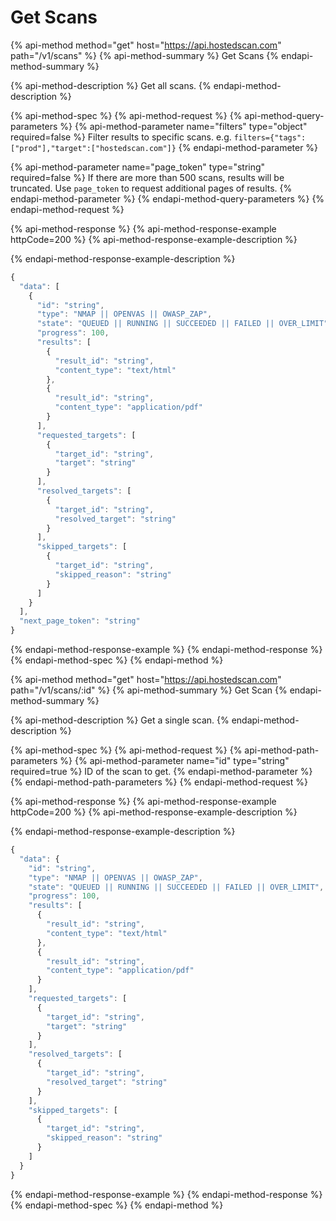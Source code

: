 # Get Scans

{% api-method method="get" host="https://api.hostedscan.com" path="/v1/scans" %}
{% api-method-summary %}
Get Scans
{% endapi-method-summary %}

{% api-method-description %}
Get all scans.
{% endapi-method-description %}

{% api-method-spec %}
{% api-method-request %}
{% api-method-query-parameters %}
{% api-method-parameter name="filters" type="object" required=false %}
Filter results to specific scans. e.g. `filters={"tags":["prod"],"target":["hostedscan.com"]}`
{% endapi-method-parameter %}

{% api-method-parameter name="page\_token" type="string" required=false %}
If there are more than 500 scans, results will be truncated. Use `page_token` to request additional pages of results.
{% endapi-method-parameter %}
{% endapi-method-query-parameters %}
{% endapi-method-request %}

{% api-method-response %}
{% api-method-response-example httpCode=200 %}
{% api-method-response-example-description %}

{% endapi-method-response-example-description %}

```javascript
{
  "data": [
    {
      "id": "string",
      "type": "NMAP || OPENVAS || OWASP_ZAP",
      "state": "QUEUED || RUNNING || SUCCEEDED || FAILED || OVER_LIMIT",
      "progress": 100,
      "results": [
        {
          "result_id": "string",
          "content_type": "text/html"
        },
        {
          "result_id": "string",
          "content_type": "application/pdf"
        }
      ],
      "requested_targets": [
        {
          "target_id": "string",
          "target": "string"
        }
      ],
      "resolved_targets": [
        {
          "target_id": "string",
          "resolved_target": "string"
        }
      ],
      "skipped_targets": [
        {
          "target_id": "string",
          "skipped_reason": "string"
        }
      ]
    }
  ],
  "next_page_token": "string"
}
```
{% endapi-method-response-example %}
{% endapi-method-response %}
{% endapi-method-spec %}
{% endapi-method %}



{% api-method method="get" host="https://api.hostedscan.com" path="/v1/scans/:id" %}
{% api-method-summary %}
Get Scan
{% endapi-method-summary %}

{% api-method-description %}
Get a single scan.
{% endapi-method-description %}

{% api-method-spec %}
{% api-method-request %}
{% api-method-path-parameters %}
{% api-method-parameter name="id" type="string" required=true %}
ID of the scan to get.
{% endapi-method-parameter %}
{% endapi-method-path-parameters %}
{% endapi-method-request %}

{% api-method-response %}
{% api-method-response-example httpCode=200 %}
{% api-method-response-example-description %}

{% endapi-method-response-example-description %}

```javascript
{
  "data": {
    "id": "string",
    "type": "NMAP || OPENVAS || OWASP_ZAP",
    "state": "QUEUED || RUNNING || SUCCEEDED || FAILED || OVER_LIMIT",
    "progress": 100,
    "results": [
      {
        "result_id": "string",
        "content_type": "text/html"
      },
      {
        "result_id": "string",
        "content_type": "application/pdf"
      }
    ],
    "requested_targets": [
      {
        "target_id": "string",
        "target": "string"
      }
    ],
    "resolved_targets": [
      {
        "target_id": "string",
        "resolved_target": "string"
      }
    ],
    "skipped_targets": [
      {
        "target_id": "string",
        "skipped_reason": "string"
      }
    ]
  }
}
```
{% endapi-method-response-example %}
{% endapi-method-response %}
{% endapi-method-spec %}
{% endapi-method %}

